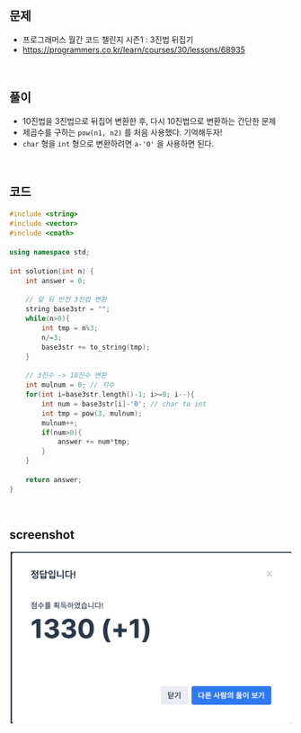 ## 문제
- 프로그래머스 월간 코드 챌린지 시즌1 : 3진법 뒤집기
- https://programmers.co.kr/learn/courses/30/lessons/68935

<br/>

## 풀이
- 10진법을 3진법으로 뒤집어 변환한 후, 다시 10진법으로 변환하는 간단한 문제
- 제곱수를 구하는 `pow(n1, n2)` 를 처음 사용했다. 기억해두자!
- `char` 형을 `int` 형으로 변환하려면 `a-'0'` 을 사용하면 된다.


<br/>


## 코드

```c++
#include <string>
#include <vector>
#include <cmath>

using namespace std;

int solution(int n) {
    int answer = 0;
    
    // 앞 뒤 반전 3진법 변환
    string base3str = "";
    while(n>0){
        int tmp = n%3;
        n/=3;
        base3str += to_string(tmp);
    }
    
    // 3진수 -> 10진수 변환
    int mulnum = 0; // 지수
    for(int i=base3str.length()-1; i>=0; i--){
        int num = base3str[i]-'0'; // char to int
        int tmp = pow(3, mulnum);
        mulnum++;
        if(num>0){
            answer += num*tmp;
        }
    }
    
    return answer;
}
```

<br/>

## screenshot

<div align="center"><img src="./screenshots/prog_3진법뒤집기.png" width="500"></div>

<br/>
